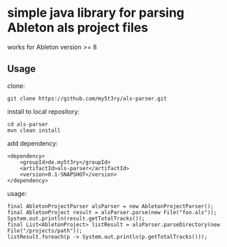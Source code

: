 # simple java library for parsing Ableton als project files

works for Ableton version >= 8
## Usage ##

clone:
```
git clone https://github.com/my5t3ry/als-parser.git
```

install to local repository:
```
cd als-parser
mvn clean install
```


add dependency:
```
<dependency>
    <groupId>de.my5t3ry</groupId>
    <artifactId>als-parser</artifactId>
    <version>0.1-SNAPSHOT</version>
</dependency>
```

usage:
```
final AbletonProjectParser alsParser = new AbletonProjectParser();
final AbletonProject result = alsParser.parse(new File("foo.als"));
System.out.println(result.getTotalTracks());
final List<AbletonProject> listResult = alsParser.parseDirectory(new File("/projects/path"));
listResult.foreach(p -> System.out.println(p.getTotalTracks()));
```



